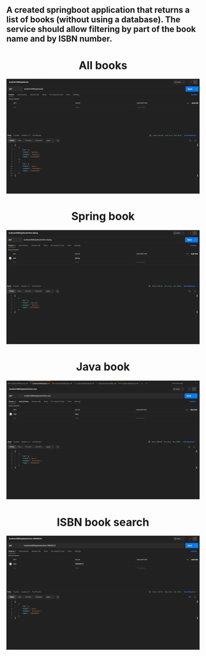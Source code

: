 ## A created springboot application that returns a list of books (without using a database). The service should allow filtering by part of the book name and by ISBN number.

<h1 align="center">All books</h1>

![Main view](./screens/Screen1.png)

<h1 align="center">Spring book</h1>

![Main view](./screens/Screen2.png)

<h1 align="center">Java book</h1>

![Main view](./screens/Screen3.png)

<h1 align="center">ISBN book search</h1>

![Main view](./screens/Screen4.png)
